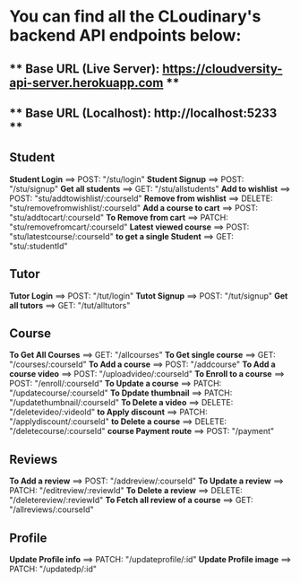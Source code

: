 # You can find all the CLoudinary's backend API endpoints below:

## ** Base URL (Live Server): https://cloudversity-api-server.herokuapp.com **

## ** Base URL (Localhost): http://localhost:5233 **

## Student

**Student Login** ==> POST: "/stu/login"
**Student Signup** ==> POST: "/stu/signup"
**Get all students** ==> GET: "/stu/allstudents"
**Add to wishlist** ==> POST: "stu/addtowishlist/:courseId"
**Remove from wishlist** ==> DELETE: "stu/removefromwishlist/:courseId"
**Add a course to cart** ==> POST: "stu/addtocart/:courseId"
**To Remove from cart** ==> PATCH: "stu/removefromcart/:courseId"
**Latest viewed course** ==> POST: "stu/latestcourse/:courseId"
**to get a single Student** ==> GET: "stu/:studentId"

## Tutor

**Tutor Login** ==> POST: "/tut/login"
**Tutot Signup** ==> POST: "/tut/signup"
**Get all tutors** ==> GET: "/tut/alltutors"

## Course

**To Get All Courses** ==> GET: "/allcourses"
**To Get single course** ==> GET: "/courses/:courseId"
**To Add a course** ==> POST: "/addcourse"
**To Add a course video** ==> POST: "/uploadvideo/:courseId"
**To Enroll to a course** ==> POST: "/enroll/:courseId"
**To Update a course** ==> PATCH: "/updatecourse/:courseId"
**To Dpdate thumbnail** ==> PATCH: "/updatethumbnail/:courseId"
**To Delete a video** ==> DELETE: "/deletevideo/:videoId"
**to Apply discount** ==> PATCH: "/applydiscount/:courseId"
**to Delete a course** ==> DELETE: "/deletecourse/:courseId"
**course Payment route** ==> POST: "/payment"

## Reviews

**To Add a review** ==> POST: "/addreview/:courseId"
**To Update a review** ==> PATCH: "/editreview/:reviewId"
**To Delete a review** ==> DELETE: "/deletereview/:reviewId"
**To Fetch all review of a course** ==> GET: "/allreviews/:courseId"

## Profile

**Update Profile info** ==> PATCH: "/updateprofile/:id"
**Update Profile image** ==> PATCH: "/updatedp/:id"
